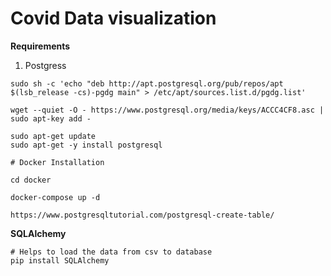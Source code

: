 # Covid Data visualization

**Requirements**

1. Postgress

```shell
sudo sh -c 'echo "deb http://apt.postgresql.org/pub/repos/apt $(lsb_release -cs)-pgdg main" > /etc/apt/sources.list.d/pgdg.list'

wget --quiet -O - https://www.postgresql.org/media/keys/ACCC4CF8.asc | sudo apt-key add -

sudo apt-get update
sudo apt-get -y install postgresql

# Docker Installation

cd docker

docker-compose up -d

https://www.postgresqltutorial.com/postgresql-create-table/

```

**SQLAlchemy**

```shell
# Helps to load the data from csv to database
pip install SQLAlchemy
```
